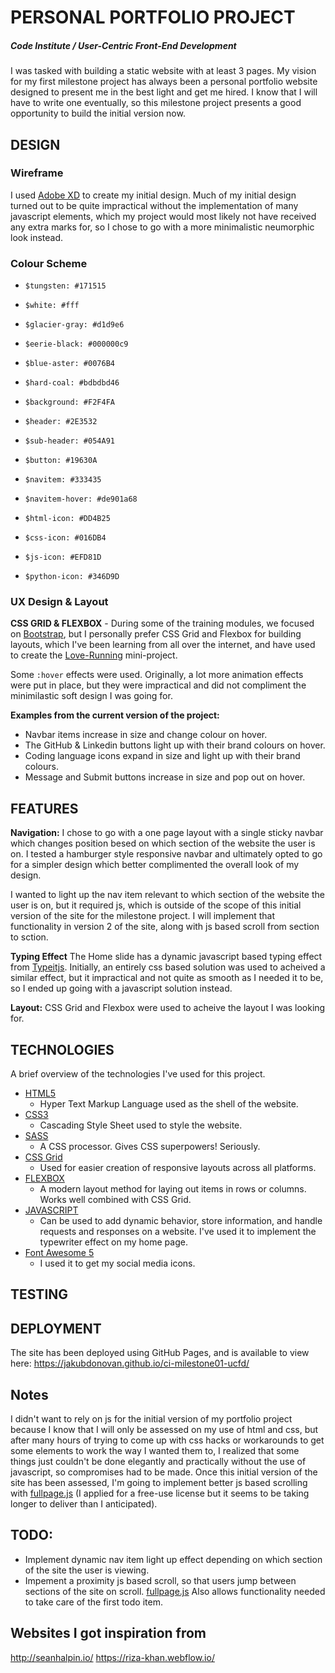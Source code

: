 # PERSONAL PORTFOLIO PROJECT
##### Code Institute / User-Centric Front-End Development

I was tasked with building a static website with at least 3 pages. My vision for my first milestone project has always been a personal portfolio website designed to present me in the best light and get me hired. I know that I will have to write one eventually, so this milestone project presents a good opportunity to build the initial version now. 


## DESIGN
### Wireframe
I used [Adobe XD](https://www.adobe.com/ie/products/xd.html) to create my initial design. Much of my initial design turned out to be quite impractical without the implementation of many javascript elements, which my project would most likely not have received any extra marks for, so I chose to go with a more minimalistic neumorphic look instead.

### Colour Scheme
- `$tungsten: #171515`
- `$white: #fff`
- `$glacier-gray: #d1d9e6`
- `$eerie-black: #000000c9`
- `$blue-aster: #0076B4`
- `$hard-coal: #bdbdbd46`

- `$background: #F2F4FA`
- `$header: #2E3532`
- `$sub-header: #054A91`
- `$button: #19630A`

- `$navitem: #333435`
- `$navitem-hover: #de901a68`

- `$html-icon: #DD4B25`
- `$css-icon: #016DB4`
- `$js-icon: #EFD81D`
- `$python-icon: #346D9D`

### UX Design & Layout
**CSS GRID & FLEXBOX** - During some of the training modules, we focused on [Bootstrap](https://getbootstrap.com/), but I personally prefer CSS Grid and Flexbox for building layouts, which I've been learning from all over the internet, and have used to create the [Love-Running](https://github.com/jakubdonovan/Love-Running) mini-project.

Some `:hover` effects were used. Originally, a lot more animation effects were put in place, but they were impractical and did not compliment the minimilastic soft design I was going for.

**Examples from the current version of the project:**

- Navbar items increase in size and change colour on hover.
- The GitHub & Linkedin buttons light up with their brand colours on hover.
- Coding language icons expand in size and light up with their brand colours.
- Message and Submit buttons increase in size and pop out on hover.


## FEATURES
**Navigation:**
I chose to go with a one page layout with a single sticky navbar which changes position besed on which section of the website the user is on. I tested a hamburger style responsive navbar and ultimately opted to go for a simpler design which better complimented the overall look of my design.

I wanted to light up the nav item relevant to which section of the website the user is on, but it required js, which is outside of the scope of this initial version of the site for the milestone project. I will implement that functionality in version 2 of the site, along with js based scroll from section to sction.

**Typing Effect** 
The Home slide has a dynamic javascript based typing effect from [Typeitjs](https://typeitjs.com). Initially, an entirely css based solution was used to acheived a similar effect, but it impractical and not quite as smooth as I needed it to be, so I ended up going with a javascript solution instead.

**Layout:**
CSS Grid and Flexbox were used to acheive the layout I was looking for. 


## TECHNOLOGIES
A brief overview of the technologies I've used for this project.

- [HTML5](https://en.wikipedia.org/wiki/HTML5)
  - Hyper Text Markup Language used as the shell of the website.
- [CSS3](https://en.wikipedia.org/wiki/Cascading_Style_Sheets/)
  - Cascading Style Sheet used to style the website.
- [SASS](https://sass-lang.com/)
  - A CSS processor. Gives CSS superpowers! Seriously.
- [CSS Grid](https://developer.mozilla.org/en-US/docs/Web/CSS/CSS_Grid_Layout/)
  - Used for easier creation of responsive layouts across all platforms.
- [FLEXBOX](https://developer.mozilla.org/en-US/docs/Learn/CSS/CSS_layout/Flexbox)  
  - A modern layout method for laying out items in rows or columns. Works well combined with CSS Grid.
- [JAVASCRIPT](https://developer.mozilla.org/en-US/docs/Web/JavaScript) 
  - Can be used to add dynamic behavior, store information, and handle requests and responses on a website. I've used it to implement the typewriter effect on my home page.
- [Font Awesome 5](https://fontawesome.com)  
  - I used it to get my social media icons.


## TESTING


## DEPLOYMENT
The site has been deployed using GitHub Pages, and is available to view here: https://jakubdonovan.github.io/ci-milestone01-ucfd/


## Notes
I didn't want to rely on js for the initial version of my portfolio project because I know that I will only be assessed on my use of html and css, but after many hours of trying to come up with css hacks or workarounds to get some elements to work the way I wanted them to,  I realized that some things just couldn't be done elegantly and practically without the use of javascript, so compromises had to be made. Once this initial version of the site has been assessed, I'm going to implement better js based scrolling with [fullpage.js](https://alvarotrigo.com/fullPage/) (I applied for a free-use license but it seems to be taking longer to deliver than I anticipated). 


## TODO:
- Implement dynamic nav item light up effect depending on which section of the site the user is viewing.
- Impement a proximity js based scroll, so that users jump between sections of the site on scroll. [fullpage.js](https://alvarotrigo.com/fullPage/) Also allows functionality needed to take care of the first todo item.


## Websites I got inspiration from
http://seanhalpin.io/
https://riza-khan.webflow.io/
